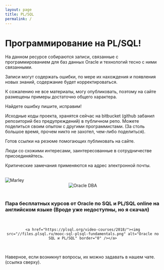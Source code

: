 ```yaml
---
layout: page
title: PL/SQL
permalink: /
---
```


# Программирование на PL/SQL!

На данном ресурсе собираются записи, связанные с программированием для баз данных Oracle и технологий тесно с ними связанными.

Записи могут содержать ошибки, по мере их нахождения и появления новых знаний, содержание будет корректироваться.

К сожалению не все материалы, могу опубликовать, поэтому на сайте размещены примеры достаточно общего характера.

Найдете ошибку пишите, исправим!

Исходные коды проекта, хранятся сейчас на bitbucket (github забанил репозиторий без предупреждений) в публичном репо. Можете поделиться своим опытом с другими программистами. (За столь большое время, прочем никто не захотел, чем-либо поделиться).

Готов ссылки на резюме помогающих публиковать на сайте.

Люди со схожими интересами, заинтересованные в сотрудничестве присоединяйтесь.

Критические замечания применяются на адрес электронной почты.

<br/>
<img src="http://img.fotografii.org/a3333333mail.gif" alt="Marley" border="0" />

<div align="center">
	<img src="//files.plsql.ru/kritika.jpg" alt="Oracle DBA" border="0" />
</div>

<br/>

### Пара бесплатных курсов от Oracle по SQL и PL/SQL online на английском языке (Вроде уже недоступны, но я скачал)

<br/>

<div align="center">

    <a href="https://plsql.org/video-courses/2018/"><img src="//files.plsql.ru/mooc-sql-plsql-fundamentals.png" alt="Oracle по SQL и PL/SQL" border="0" /></a>

</div>

<br/>

Наверное, если возникнут вопросы, их можно задавать в нашем чате. (ссылка сверху).
